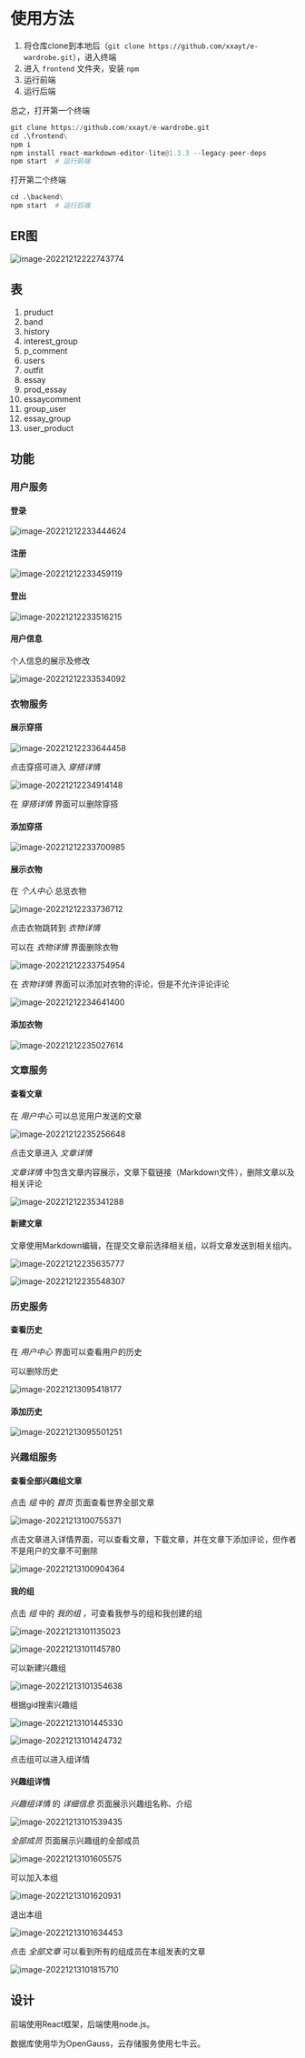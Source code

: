 # 使用方法

1. 将仓库clone到本地后（`git clone https://github.com/xxayt/e-wardrobe.git`），进入终端
2. 进入 `frontend` 文件夹，安装 `npm`
3. 运行前端
4. 运行后端

总之，打开第一个终端

```python
git clone https://github.com/xxayt/e-wardrobe.git
cd .\frontend\
npm i
npm install react-markdown-editor-lite@1.3.3 --legacy-peer-deps
npm start  # 运行前端
```

打开第二个终端

```python
cd .\backend\
npm start  # 运行后端
```

## ER图

![image-20221212222743774](readme.assets/image-20221212222743774.png)

## 表

1. pruduct
2. band
3. history
4. interest_group
5. p_comment
6. users
7. outfit
8. essay
9. prod_essay
10. essaycomment
11. group_user
12. essay_group
13. user_product

## 功能

### 用户服务

#### 登录

![image-20221212233444624](readme.assets/image-20221212233444624.png)

#### 注册

![image-20221212233459119](readme.assets/image-20221212233459119.png)

#### 登出

![image-20221212233516215](readme.assets/image-20221212233516215.png)

#### 用户信息

个人信息的展示及修改

![image-20221212233534092](readme.assets/image-20221212233534092.png)

### 衣物服务

#### 展示穿搭

![image-20221212233644458](readme.assets/image-20221212233644458.png)

点击穿搭可进入 *穿搭详情* 

![image-20221212234914148](readme.assets/image-20221212234914148.png)

在 *穿搭详情* 界面可以删除穿搭

#### 添加穿搭

![image-20221212233700985](readme.assets/image-20221212233700985.png)

#### 展示衣物

在 *个人中心* 总览衣物

![image-20221212233736712](readme.assets/image-20221212233736712.png)

点击衣物跳转到 *衣物详情* 

可以在 *衣物详情* 界面删除衣物

![image-20221212233754954](readme.assets/image-20221212233754954.png)

在 *衣物详情* 界面可以添加对衣物的评论，但是不允许评论评论

![image-20221212234641400](readme.assets/image-20221212234641400.png)



#### 添加衣物

![image-20221212235027614](readme.assets/image-20221212235027614.png)

### 文章服务

#### 查看文章

在 *用户中心* 可以总览用户发送的文章

![image-20221212235256648](readme.assets/image-20221212235256648.png)

点击文章进入 *文章详情* 

*文章详情* 中包含文章内容展示，文章下载链接（Markdown文件），删除文章以及相关评论

![image-20221212235341288](readme.assets/image-20221212235341288.png)

#### 新建文章

文章使用Markdown编辑，在提交文章前选择相关组，以将文章发送到相关组内。

![image-20221212235635777](readme.assets/image-20221212235635777.png)

![image-20221212235548307](readme.assets/image-20221212235548307.png)

### 历史服务

#### 查看历史

在 *用户中心* 界面可以查看用户的历史

可以删除历史

![image-20221213095418177](readme.assets/image-20221213095418177.png)

#### 添加历史

![image-20221213095501251](readme.assets/image-20221213095501251.png)

### 兴趣组服务

#### 查看全部兴趣组文章

点击 *组*  中的 *首页* 页面查看世界全部文章

![image-20221213100755371](readme.assets/image-20221213100755371.png)

点击文章进入详情界面，可以查看文章，下载文章，并在文章下添加评论，但作者不是用户的文章不可删除

![image-20221213100904364](readme.assets/image-20221213100904364.png)

#### 我的组

点击 *组* 中的 *我的组* ，可查看我参与的组和我创建的组

![image-20221213101135023](readme.assets/image-20221213101135023.png)

![image-20221213101145780](readme.assets/image-20221213101145780.png)

可以新建兴趣组

![image-20221213101354638](readme.assets/image-20221213101354638.png)

根据gid搜索兴趣组 

![image-20221213101445330](readme.assets/image-20221213101445330.png)

![image-20221213101424732](readme.assets/image-20221213101424732.png)

点击组可以进入组详情

#### 兴趣组详情

*兴趣组详情* 的 *详细信息* 页面展示兴趣组名称、介绍

![image-20221213101539435](readme.assets/image-20221213101539435.png)

*全部成员* 页面展示兴趣组的全部成员

![image-20221213101605575](readme.assets/image-20221213101605575.png)

可以加入本组

![image-20221213101620931](readme.assets/image-20221213101620931.png)

退出本组

![image-20221213101634453](readme.assets/image-20221213101634453.png)

点击 *全部文章* 可以看到所有的组成员在本组发表的文章

![image-20221213101815710](readme.assets/image-20221213101815710.png)



## 设计

前端使用React框架，后端使用node.js。

数据库使用华为OpenGauss，云存储服务使用七牛云。
